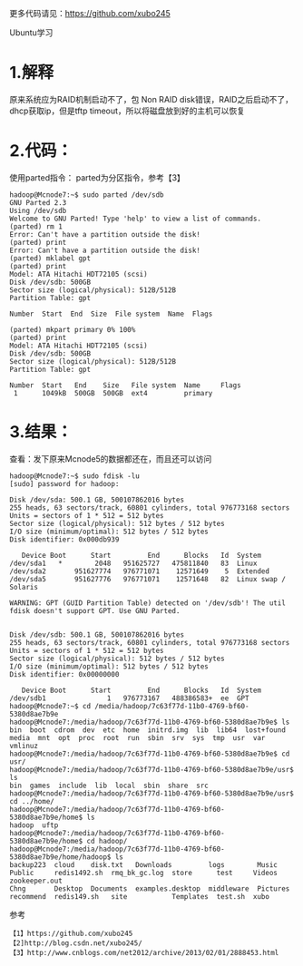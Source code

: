 
更多代码请见：https://github.com/xubo245

Ubuntu学习

# 1.解释 #  

原来系统应为RAID机制启动不了，包 Non RAID disk错误，RAID之后启动不了，dhcp获取ip，但是tftp timeout，所以将磁盘放到好的主机可以恢复


# 2.代码： #
使用parted指令： parted为分区指令，参考【3】

	hadoop@Mcnode7:~$ sudo parted /dev/sdb
	GNU Parted 2.3
	Using /dev/sdb
	Welcome to GNU Parted! Type 'help' to view a list of commands.
	(parted) rm 1                                                             
	Error: Can't have a partition outside the disk!                           
	(parted) print                                                            
	Error: Can't have a partition outside the disk!                           
	(parted) mklabel gpt
	(parted) print                                                            
	Model: ATA Hitachi HDT72105 (scsi)
	Disk /dev/sdb: 500GB
	Sector size (logical/physical): 512B/512B
	Partition Table: gpt
	
	Number  Start  End  Size  File system  Name  Flags
	
	(parted) mkpart primary 0% 100%                                           
	(parted) print
	Model: ATA Hitachi HDT72105 (scsi)
	Disk /dev/sdb: 500GB
	Sector size (logical/physical): 512B/512B
	Partition Table: gpt
	
	Number  Start   End    Size   File system  Name     Flags
	 1      1049kB  500GB  500GB  ext4         primary


# 3.结果： #


查看：发下原来Mcnode5的数据都还在，而且还可以访问

	hadoop@Mcnode7:~$ sudo fdisk -lu
	[sudo] password for hadoop: 
	
	Disk /dev/sda: 500.1 GB, 500107862016 bytes
	255 heads, 63 sectors/track, 60801 cylinders, total 976773168 sectors
	Units = sectors of 1 * 512 = 512 bytes
	Sector size (logical/physical): 512 bytes / 512 bytes
	I/O size (minimum/optimal): 512 bytes / 512 bytes
	Disk identifier: 0x000db939
	
	   Device Boot      Start         End      Blocks   Id  System
	/dev/sda1   *        2048   951625727   475811840   83  Linux
	/dev/sda2       951627774   976771071    12571649    5  Extended
	/dev/sda5       951627776   976771071    12571648   82  Linux swap / Solaris
	
	WARNING: GPT (GUID Partition Table) detected on '/dev/sdb'! The util fdisk doesn't support GPT. Use GNU Parted.
	
	
	Disk /dev/sdb: 500.1 GB, 500107862016 bytes
	255 heads, 63 sectors/track, 60801 cylinders, total 976773168 sectors
	Units = sectors of 1 * 512 = 512 bytes
	Sector size (logical/physical): 512 bytes / 512 bytes
	I/O size (minimum/optimal): 512 bytes / 512 bytes
	Disk identifier: 0x00000000
	
	   Device Boot      Start         End      Blocks   Id  System
	/dev/sdb1               1   976773167   488386583+  ee  GPT
	hadoop@Mcnode7:~$ cd /media/hadoop/7c63f77d-11b0-4769-bf60-5380d8ae7b9e
	hadoop@Mcnode7:/media/hadoop/7c63f77d-11b0-4769-bf60-5380d8ae7b9e$ ls
	bin  boot  cdrom  dev  etc  home  initrd.img  lib  lib64  lost+found  media  mnt  opt  proc  root  run  sbin  srv  sys  tmp  usr  var  vmlinuz
	hadoop@Mcnode7:/media/hadoop/7c63f77d-11b0-4769-bf60-5380d8ae7b9e$ cd usr/
	hadoop@Mcnode7:/media/hadoop/7c63f77d-11b0-4769-bf60-5380d8ae7b9e/usr$ ls
	bin  games  include  lib  local  sbin  share  src
	hadoop@Mcnode7:/media/hadoop/7c63f77d-11b0-4769-bf60-5380d8ae7b9e/usr$ cd ../home/
	hadoop@Mcnode7:/media/hadoop/7c63f77d-11b0-4769-bf60-5380d8ae7b9e/home$ ls
	hadoop  uftp
	hadoop@Mcnode7:/media/hadoop/7c63f77d-11b0-4769-bf60-5380d8ae7b9e/home$ cd hadoop/
	hadoop@Mcnode7:/media/hadoop/7c63f77d-11b0-4769-bf60-5380d8ae7b9e/home/hadoop$ ls
	backup223  cloud    disk.txt   Downloads         logs        Music     Public     redis1492.sh  rmq_bk_gc.log  store      test     Videos  zookeeper.out
	Chng       Desktop  Documents  examples.desktop  middleware  Pictures  recommend  redis149.sh   site           Templates  test.sh  xubo


参考

	【1】https://github.com/xubo245
	【2]http://blog.csdn.net/xubo245/
	【3】http://www.cnblogs.com/net2012/archive/2013/02/01/2888453.html
